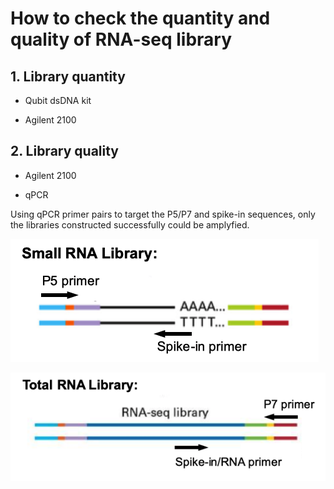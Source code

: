# How to check the quantity and quality of RNA-seq library

## 1. Library quantity

* Qubit dsDNA kit

* Agilent 2100


## 2. Library quality

* Agilent 2100

* qPCR

Using qPCR primer pairs to target the P5/P7 and spike-in sequences, only the libraries constructed successfully could be amplyfied.

![](img/libraryQC/small-RNA-libraryQC.png)

![](img/libraryQC/total-RNA-libraryQC.png)
